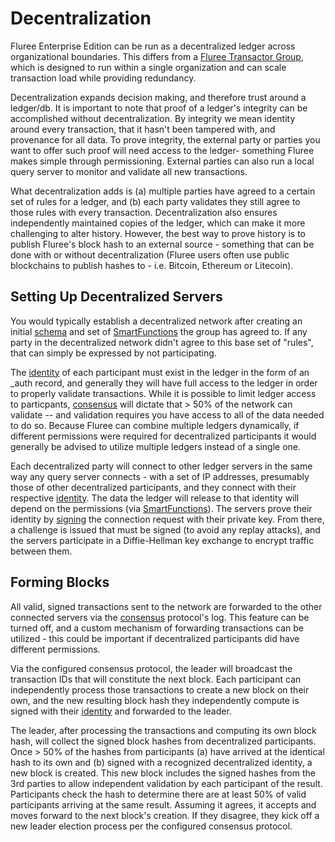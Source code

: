 # Decentralization

Fluree Enterprise Edition can be run as a decentralized ledger across organizational
boundaries. This differs from a [Fluree Transactor Group](/guides/infrastructure/transactor-group),
which is designed to run within a single organization and can scale transaction load
while providing redundancy.

Decentralization expands decision making, and therefore trust around a ledger/db.
It is important to note that proof of a ledger's integrity can be accomplished without
decentralization. By integrity we mean identity around every transaction, that it
hasn't been tampered with, and provenance for all data. To prove integrity, the
external party or parties you want to offer such proof will need access to the
ledger- something Fluree makes simple through permissioning. External parties can
also run a local query server to monitor and validate all new transactions.

What decentralization adds is (a) multiple parties have agreed to a certain set
of rules for a ledger, and (b) each party validates they still agree to those rules
with every transaction. Decentralization also ensures independently maintained copies
of the ledger, which can make it more challenging to alter history. However, the
best way to prove history is to publish Fluree's block hash to an external
source - something that can be done with or without decentralization (Fluree users
often use public blockchains to publish hashes to - i.e. Bitcoin, Ethereum or
Litecoin).

## Setting Up Decentralized Servers

You would typically establish a decentralized network after creating an initial
[schema](/docs/schema) and set of [SmartFunctions](/guides/smart-functions/smart-functions)
the group has agreed to. If any party in the decentralized network didn't agree
to this base set of "rules", that can simply be expressed by not participating.

The [identity](/guides/identity/auth-records) of each participant must exist in
the ledger in the form of an _auth record, and generally they will have full access
to the ledger in order to properly validate transactions. While it is possible to
limit ledger access to particpants, [consensus](/guides/infrastructure/consensus-algorithms)
will dictate that > 50% of the network can validate -- and validation requires you
have access to all of the data needed to do so. Because Fluree can combine multiple
ledgers dynamically, if different permissions were required for decentralized participants
it would generally be advised to utilize multiple ledgers instead of a single one.

Each decentralized party will connect to other ledger servers in the same way any
query server connects - with a set of IP addresses, presumably those of other decentralized
participants, and they connect with their respective [identity](/guides/identity/auth-records).
The data the ledger will release to that identity will depend on the permissions
(via [SmartFunctions](/guides/smart-functions/smart-functions)). The servers prove
their identity by [signing](/guides/identity/signatures) the connection request
with their private key. From there, a challenge is issued that must be signed
(to avoid any replay attacks), and the servers participate in a Diffie-Hellman key
exchange to encrypt traffic between them.

## Forming Blocks

All valid, signed transactions sent to the network are forwarded to the other connected
servers via the [consensus](/guides/infrastructure/consensus-algorithms) protocol's
log. This feature can be turned off, and a custom mechanism of forwarding transactions
can be utilized - this could be important if decentralized participants did have
different permissions.

Via the configured consensus protocol, the leader will broadcast the transaction
IDs that will constitute the next block. Each participant can independently process
those transactions to create a new block on their own, and the new resulting block
hash they independently compute is signed with their
[identity](/guides/identity/auth-records) and forwarded to the leader.

The leader, after processing the transactions and computing its own block hash,
will collect the signed block hashes from decentralized participants. Once > 50%
of the hashes from participants (a) have arrived at the identical hash to its own
and (b) signed with a recognized decentralized identity, a new block is created.
This new block includes the signed hashes from the 3rd parties to allow independent
validation by each participant of the result. Participants check the hash to determine
there are at least 50% of valid participants arriving at the same result. Assuming
it agrees, it accepts and moves forward to the next block's creation. If they disagree,
they kick off a new leader election process per the configured consensus protocol.
